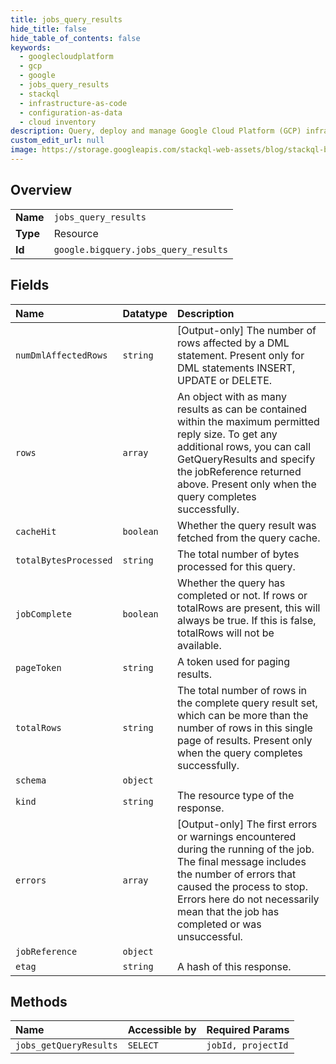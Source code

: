```yaml
---
title: jobs_query_results
hide_title: false
hide_table_of_contents: false
keywords:
  - googlecloudplatform
  - gcp
  - google
  - jobs_query_results
  - stackql
  - infrastructure-as-code
  - configuration-as-data
  - cloud inventory
description: Query, deploy and manage Google Cloud Platform (GCP) infrastructure and resources using SQL
custom_edit_url: null
image: https://storage.googleapis.com/stackql-web-assets/blog/stackql-blog-post-featured-image.png
---
```

  
    

## Overview
<table><tbody>
<tr><td><b>Name</b></td><td><code>jobs_query_results</code></td></tr>
<tr><td><b>Type</b></td><td>Resource</td></tr>
<tr><td><b>Id</b></td><td><code>google.bigquery.jobs_query_results</code></td></tr>
</tbody></table>

## Fields
| Name | Datatype | Description |
|:-----|:---------|:------------|
| `numDmlAffectedRows` | `string` | [Output-only] The number of rows affected by a DML statement. Present only for DML statements INSERT, UPDATE or DELETE. |
| `rows` | `array` | An object with as many results as can be contained within the maximum permitted reply size. To get any additional rows, you can call GetQueryResults and specify the jobReference returned above. Present only when the query completes successfully. |
| `cacheHit` | `boolean` | Whether the query result was fetched from the query cache. |
| `totalBytesProcessed` | `string` | The total number of bytes processed for this query. |
| `jobComplete` | `boolean` | Whether the query has completed or not. If rows or totalRows are present, this will always be true. If this is false, totalRows will not be available. |
| `pageToken` | `string` | A token used for paging results. |
| `totalRows` | `string` | The total number of rows in the complete query result set, which can be more than the number of rows in this single page of results. Present only when the query completes successfully. |
| `schema` | `object` |  |
| `kind` | `string` | The resource type of the response. |
| `errors` | `array` | [Output-only] The first errors or warnings encountered during the running of the job. The final message includes the number of errors that caused the process to stop. Errors here do not necessarily mean that the job has completed or was unsuccessful. |
| `jobReference` | `object` |  |
| `etag` | `string` | A hash of this response. |
## Methods
| Name | Accessible by | Required Params |
|:-----|:--------------|:----------------|
| `jobs_getQueryResults` | `SELECT` | `jobId, projectId` |
